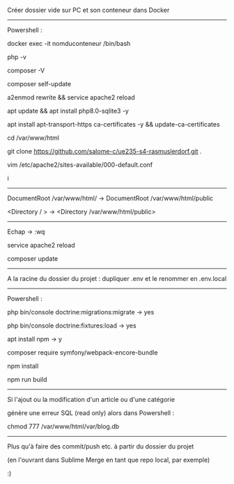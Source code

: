 Créer dossier vide sur PC et son conteneur dans Docker

------------------------------------------------------

Powershell :

docker exec -it nomduconteneur /bin/bash

php -v

composer -V

composer self-update

a2enmod rewrite && service apache2 reload

apt update && apt install php8.0-sqlite3 -y

apt install apt-transport-https ca-certificates -y && update-ca-certificates

cd /var/www/html

git clone https://github.com/salome-c/ue235-s4-rasmuslerdorf.git .

vim /etc/apache2/sites-available/000-default.conf

i

------------------------------------------------------

DocumentRoot /var/www/html/ → DocumentRoot /var/www/html/public

<Directory / > → <Directory /var/www/html/public>

------------------------------------------------------

Echap → :wq

service apache2 reload

composer update

------------------------------------------------------

A la racine du dossier du projet : dupliquer .env et le renommer en .env.local

------------------------------------------------------

Powershell :

php bin/console doctrine:migrations:migrate → yes

php bin/console doctrine:fixtures:load → yes

apt install npm → y

composer require symfony/webpack-encore-bundle

npm install

npm run build

------------------------------------------------------

Si l'ajout ou la modification d'un article ou d'une catégorie

génère une erreur SQL (read only) alors dans Powershell :

chmod 777 /var/www/html/var/blog.db

------------------------------------------------------

Plus qu'à faire des commit/push etc. à partir du dossier du projet

(en l'ouvrant dans Sublime Merge en tant que repo local, par exemple)

:)
